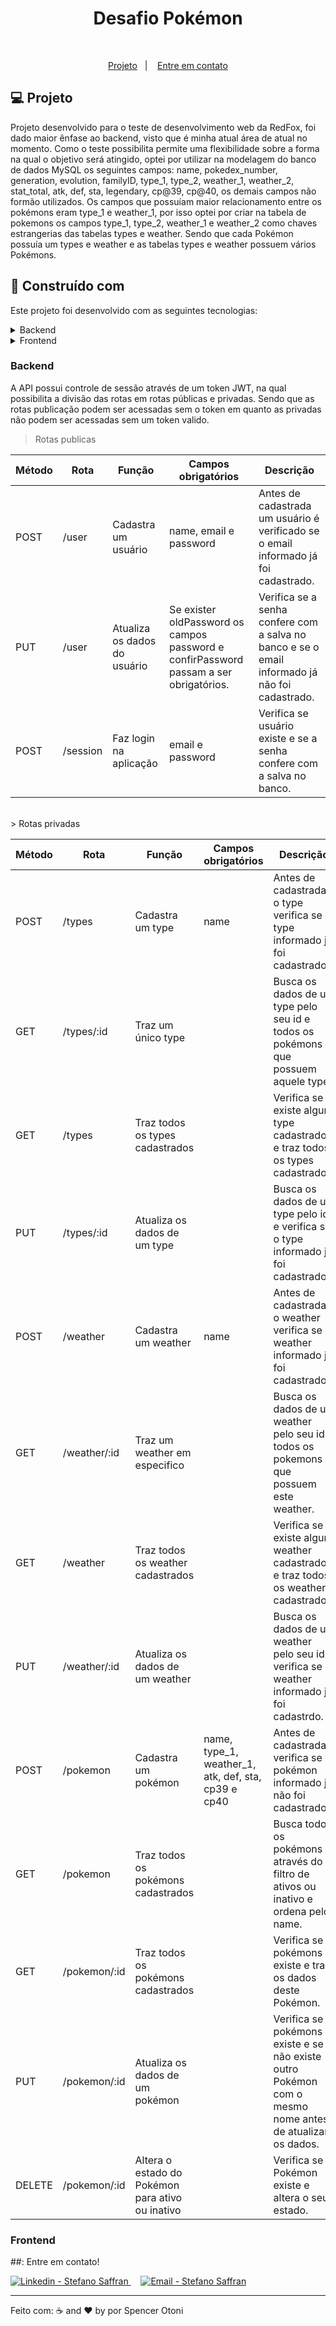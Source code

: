 <div align="center">
    <h1 align="center"> Desafio Pokémon </h1>
</div>

<br />

<p align="center">
  <a href="#computer-project">Projeto</a>&nbsp;&nbsp;&nbsp;|&nbsp;&nbsp;&nbsp;
  <a href="#mailbox_with_mail-get-in-touch">Entre em contato</a>
  </p>

## :computer: Projeto

Projeto desenvolvido para o teste de desenvolvimento web da RedFox, foi dado maior ênfase ao backend, visto que é minha atual área de atual no momento. 
Como o teste possibilita permite uma flexibilidade sobre a forma na qual o objetivo será atingido, optei por utilizar na modelagem do banco de dados MySQL os seguintes campos: name, pokedex_number, generation, evolution, familyID, type_1, type_2, weather_1, weather_2, stat_total, atk, def, sta, legendary, cp@39, cp@40, os demais campos não formão utilizados. 
Os campos que possuíam maior relacionamento entre os pokémons eram type_1 e weather_1, por isso optei por criar na tabela de pokemons os campos type_1, type_2, weather_1 e weather_2 como chaves estrangerias das tabelas types e weather. Sendo que cada Pokémon possuía um types e weather e as tabelas types e weather possuem vários Pokémons. 

## :rocket: Construído com

Este projeto foi desenvolvido com as seguintes tecnologias:

<details>
  <summary>Backend</summary>

- Node.js
- Express
- JWT
- Bcrypt
- Express-async-errors
- MySQL
- Sequelize
- Dotenv
- Cors
- VS Code

</details>

<details>
  <summary>Frontend</summary>

- React
- MaterializeCSS
- Axios
- VS Code

</details>


### Backend

A API possui controle de sessão através de um token JWT, na qual possibilita a divisão das rotas em rotas públicas e privadas. Sendo que as rotas publicação podem ser acessadas sem o token em quanto as privadas não podem ser acessadas sem um token valido.  

> Rotas publicas 

| Método | Rota | Função | Campos obrigatórios | Descrição |
|--|--|--|--|--|
| POST | /user | Cadastra um usuário | name, email e password | Antes de cadastrada um usuário é verificado se o email informado já foi cadastrado. |
| PUT | /user | Atualiza os dados do usuário | Se exister oldPassword os campos password e confirPassword passam a ser obrigatórios.  | Verifica se a senha confere com a salva no banco e se o email informado já não foi cadastrado. |
| POST | /session | Faz login na aplicação | email e password | Verifica se usuário existe e se a senha confere com a salva no banco. |
<br />
> Rotas privadas

| Método | Rota | Função | Campos obrigatórios | Descrição |
|--|--|--|--|--|
| POST| /types | Cadastra um type | name | Antes de cadastrada o type verifica se o type informado já foi cadastrado.  | 
| GET | /types/:id | Traz um único type | |Busca os dados de um type pelo seu id e todos os pokémons que possuem aquele type. |
| GET | /types | Traz todos os types cadastrados | |Verifica se existe algum type cadastrados e traz todos os types cadastrados. |
| PUT | /types/:id | Atualiza os dados de um type | | Busca os dados de um type pelo id e verifica se o type informado já foi cadastrado.  |
| POST| /weather | Cadastra um weather | name | Antes de cadastrada o weather verifica se o weather informado já foi cadastrado.  | 
| GET | /weather/:id | Traz um weather em especifico | |Busca os dados de um weather pelo seu id e todos os pokemons que possuem este weather. |
| GET | /weather | Traz todos os weather cadastrados | |Verifica se existe algum weather cadastrados e traz todos os weather cadastrados. |
| PUT | /weather/:id | Atualiza os dados de um weather | |Busca os dados de um weather pelo seu id e verifica se o weather informado já foi cadastrdo. |
| POST | /pokemon | Cadastra um pokémon | name, type_1, weather_1, atk, def, sta, cp39 e cp40 |Antes de cadastrada verifica se o pokémon informado já não foi cadastrado. |
| GET | /pokemon | Traz todos os pokémons cadastrados| |Busca todos os pokémons através do filtro de ativos ou inativo e ordena pelo name.|
| GET | /pokemon/:id | Traz todos os pokémons cadastrados| |Verifica se o pokémons existe e traz os dados deste Pokémon.|
| PUT | /pokemon/:id | Atualiza os dados de um pokémon| | Verifica se o pokémons existe e se já não existe outro Pokémon com o mesmo nome antes de atualizar os dados. |
| DELETE | /pokemon/:id | Altera o estado do Pokémon para ativo ou inativo| | Verifica se o Pokémon existe e altera o seu estado. |


### Frontend

##: Entre em contato!

<a href="https://www.linkedin.com/in/spencer-otoni-desenvolvedor/" target="_blank" >
  <img alt="Linkedin - Stefano Saffran" src="https://img.shields.io/badge/Linkedin--%23F8952D?style=social&logo=linkedin">
</a>&nbsp;&nbsp;&nbsp;
<a href="mailto:sspencerotoni@gmail.com" target="_blank" >
  <img alt="Email - Stefano Saffran" src="https://img.shields.io/badge/Email--%23F8952D?style=social&logo=gmail">
</a>

---

Feito com: ☕ and ❤️ by por Spencer Otoni
